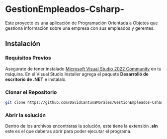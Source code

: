 # GestionEmpleados-Csharp-
Este proyecto es una aplicación de Programación Orientada a Objetos que gestiona información sobre una empresa con sus empleados y gerentes.
## Instalación
### Requisitos Previos
Asegúrate de tener instalado [Microsoft Visual Studio 2022 Community](https://visualstudio.microsoft.com/) en tu máquina.
En el Visual Studio Installer agrega el paquete **Desarrolló de escritorio de .NET** e instalalo.  
### Clonar el Repositorio
```bash
git clone https://github.com/DavidCantunaMorales/GestionEmpleados-Csharp-.git
```
### Abrir la solución
Dentro de los archivos encontraras la solución, este tiene la extensión **.sln** este es el que deberas abrir para poder ejecutar el programa.

